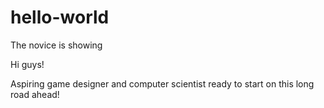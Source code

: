 # hello-world
The novice is showing

Hi guys!

Aspiring game designer and computer scientist ready to start on this long road ahead!

